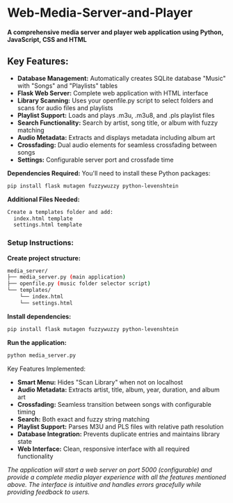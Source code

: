 # Web-Media-Server-and-Player
**A comprehensive media server and player web application using Python, JavaScript, CSS and HTML**

## Key Features:

- **Database Management:** Automatically creates SQLite database "Music" with "Songs" and "Playlists" tables
- **Flask Web Server:** Complete web application with HTML interface
- **Library Scanning:** Uses your openfile.py script to select folders and scans for audio files and playlists
- **Playlist Support:** Loads and plays .m3u, .m3u8, and .pls playlist files
- **Search Functionality:** Search by artist, song title, or album with fuzzy matching
- **Audio Metadata:** Extracts and displays metadata including album art
- **Crossfading:** Dual audio elements for seamless crossfading between songs
- **Settings:** Configurable server port and crossfade time

**Dependencies Required:**
You'll need to install these Python packages:
   ```sh
pip install flask mutagen fuzzywuzzy python-levenshtein
   ```   
**Additional Files Needed:**
```sh
Create a templates folder and add:
  index.html template
  settings.html template
   ``` 
### Setup Instructions:

**Create project structure:**
```sh
media_server/
├── media_server.py (main application)
├── openfile.py (music folder selector script)
└── templates/
    └── index.html
    └── settings.html
   ``` 
**Install dependencies:**
```sh
pip install flask mutagen fuzzywuzzy python-levenshtein
   ``` 
**Run the application:**
```sh
python media_server.py
   ``` 

Key Features Implemented:

- **Smart Menu:** Hides "Scan Library" when not on localhost
- **Audio Metadata:** Extracts artist, title, album, year, duration, and album art
- **Crossfading:** Seamless transition between songs with configurable timing
- **Search:** Both exact and fuzzy string matching
- **Playlist Support:** Parses M3U and PLS files with relative path resolution
- **Database Integration:** Prevents duplicate entries and maintains library state
- **Web Interface:** Clean, responsive interface with all required functionality

*The application will start a web server on port 5000 (configurable) 
and provide a complete media player experience with all the features mentioned above. 
The interface is intuitive and handles errors gracefully while providing feedback to users.*
